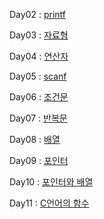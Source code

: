 Day02 : [printf](https://cafe.naver.com/codeuniv/10781)

Day03 : [자료형](https://cafe.naver.com/codeuniv/11122)

Day04 : [연산자](https://cafe.naver.com/codeuniv/11293)

Day05 : [scanf](https://cafe.naver.com/codeuniv/11451)

Day06 : [조건문](https://cafe.naver.com/codeuniv/11633)

Day07 : [반복문](https://cafe.naver.com/codeuniv/11742)

Day08 : [배열](https://cafe.naver.com/codeuniv/11864)

Day09 : [포인터](https://cafe.naver.com/codeuniv/11984)

Day10 : [포인터와 배열](https://cafe.naver.com/codeuniv/12114)

Day11 : [C언어의 함수](https://cafe.naver.com/codeuniv/12347)

